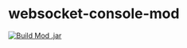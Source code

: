# websocket-console-mod

[![Build Mod .jar](https://github.com/MinecraftPlayground/websocket-console-mod/actions/workflows/build.yml/badge.svg)](https://github.com/MinecraftPlayground/websocket-console-mod/actions/workflows/build.yml)

